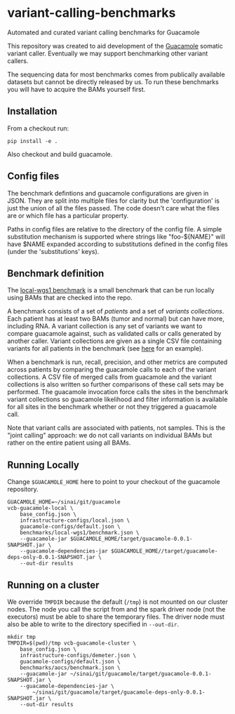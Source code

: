 # variant-calling-benchmarks
Automated and curated variant calling benchmarks for Guacamole

This repository was created to aid development of the [Guacamole](https://github.com/hammerlab/guacamole) somatic variant caller. Eventually we may support benchmarking other variant callers.

The sequencing data for most benchmarks comes from publically available datasets but cannot be directly released by us. To run these benchmarks you will have to acquire the BAMs yourself first.

## Installation

From a checkout run:
```
pip install -e .
```

Also checkout and build guacamole.

## Config files

The benchmark defintions and guacamole configurations are given in JSON. They are split into multiple files for clarity but the 'configuration' is just the union of all the files passed. The code doesn't care what the files are or which file has a particular property.

Paths in config files are relative to the directory of the config file. A simple substitution mechanism is supported where strings like "foo-${NAME}" will have $NAME expanded according to substitutions defined in the config files (under the 'substitutions' keys).

## Benchmark definition

The [local-wgs1 benchmark](benchmarks/local-wgs1/benchmark.json) is a small benchmark that can be run locally using BAMs that are checked into the repo.

A benchmark consists of a set of *patients* and a set of *variants collections*. Each patient has at least two BAMs (tumor and normal) but can have more, including RNA. A variant collection is any set of variants we want to compare guacamole against, such as validated calls or calls generated by another caller. Variant collections are given as a single CSV file containing variants for all patients in the benchmark (see [here](benchmarks/local-wgs1/published_calls.csv) for an example).

When a benchmark is run, recall, precision, and other metrics are computed across patients by comparing the guacamole calls to each of the variant collections. A CSV file of merged calls from guacamole and the variant collections is also written so further comparisons of these call sets may be performed. The guacamole invocation force calls the sites in the benchmark variant collections so guacamole likelihood and filter information is available for all sites in the benchmark whether or not they triggered a guacamole call.

Note that variant calls are associated with patients, not samples. This is the "joint calling" approach: we do not call variants on individual BAMs but rather on the entire patient using all BAMs.

## Running Locally

Change `$GUACAMOLE_HOME` here to point to your checkout of the guacamole repository.

```
GUACAMOLE_HOME=~/sinai/git/guacamole
vcb-guacamole-local \
    base_config.json \
    infrastructure-configs/local.json \
    guacamole-configs/default.json \
    benchmarks/local-wgs1/benchmark.json \
    --guacamole-jar $GUACAMOLE_HOME/target/guacamole-0.0.1-SNAPSHOT.jar \
    --guacamole-dependencies-jar $GUACAMOLE_HOME//target/guacamole-deps-only-0.0.1-SNAPSHOT.jar \
    --out-dir results
```

## Running on a cluster

We override `TMPDIR` because the default (`/tmp`) is not mounted on our cluster nodes. The node you call the script from and the spark driver node (not the executors) must be able to share the temporary files. The driver node must also be able to write to the directory specified in `--out-dir`.

```
mkdir tmp
TMPDIR=$(pwd)/tmp vcb-guacamole-cluster \
    base_config.json \
    infrastructure-configs/demeter.json \
    guacamole-configs/default.json \
    benchmarks/aocs/benchmark.json \
    --guacamole-jar ~/sinai/git/guacamole/target/guacamole-0.0.1-SNAPSHOT.jar \
    --guacamole-dependencies-jar \
        ~/sinai/git/guacamole/target/guacamole-deps-only-0.0.1-SNAPSHOT.jar \
    --out-dir results
```

